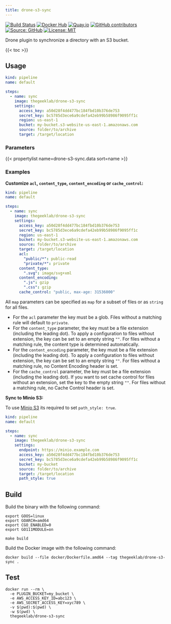 ```yaml
---
title: drone-s3-sync
---
```


[![Build Status](https://img.shields.io/drone/build/thegeeklab/drone-s3-sync?logo=drone&server=https%3A%2F%2Fdrone.thegeeklab.de)](https://drone.thegeeklab.de/thegeeklab/drone-s3-sync)
[![Docker Hub](https://img.shields.io/badge/dockerhub-latest-blue.svg?logo=docker&logoColor=white)](https://hub.docker.com/r/thegeeklab/drone-s3-sync)
[![Quay.io](https://img.shields.io/badge/quay-latest-blue.svg?logo=docker&logoColor=white)](https://quay.io/repository/thegeeklab/drone-s3-sync)
[![GitHub contributors](https://img.shields.io/github/contributors/thegeeklab/drone-s3-sync)](https://github.com/thegeeklab/drone-s3-sync/graphs/contributors)
[![Source: GitHub](https://img.shields.io/badge/source-github-blue.svg?logo=github&logoColor=white)](https://github.com/thegeeklab/drone-s3-sync)
[![License: MIT](https://img.shields.io/github/license/thegeeklab/drone-s3-sync)](https://github.com/thegeeklab/drone-s3-sync/blob/main/LICENSE)

Drone plugin to synchronize a directory with an S3 bucket.

<!-- prettier-ignore-start -->
<!-- spellchecker-disable -->
{{< toc >}}
<!-- spellchecker-enable -->
<!-- prettier-ignore-end -->

## Usage

```YAML
kind: pipeline
name: default

steps:
  - name: sync
    image: thegeeklab/drone-s3-sync
    settings:
      access_key: a50d28f4dd477bc184fbd10b376de753
      secret_key: bc5785d3ece6a9cdefa42eb99b58986f9095ff1c
      region: us-east-1
      bucket: my-bucket.s3-website-us-east-1.amazonaws.com
      source: folder/to/archive
      target: /target/location
```

### Parameters

<!-- prettier-ignore-start -->
<!-- spellchecker-disable -->
{{< propertylist name=drone-s3-sync.data sort=name >}}
<!-- spellchecker-enable -->
<!-- prettier-ignore-end -->

### Examples

**Customize `acl`, `content_type`, `content_encoding` or `cache_control`:**

```YAML
kind: pipeline
name: default

steps:
  - name: sync
    image: thegeeklab/drone-s3-sync
    settings:
      access_key: a50d28f4dd477bc184fbd10b376de753
      secret_key: bc5785d3ece6a9cdefa42eb99b58986f9095ff1c
      region: us-east-1
      bucket: my-bucket.s3-website-us-east-1.amazonaws.com
      source: folder/to/archive
      target: /target/location
      acl:
        "public/*": public-read
        "private/*": private
      content_type:
        ".svg": image/svg+xml
      content_encoding:
        ".js": gzip
        ".css": gzip
      cache_control: "public, max-age: 31536000"
```

All `map` parameters can be specified as `map` for a subset of files or as `string` for all files.

- For the `acl` parameter the key must be a glob. Files without a matching rule will default to `private`.
- For the `content_type` parameter, the key must be a file extension (including the leading dot). To apply a configuration to files without extension, the key can be set to an empty string `""`. For files without a matching rule, the content type is determined automatically.
- For the `content_encoding` parameter, the key must be a file extension (including the leading dot). To apply a configuration to files without extension, the key can be set to an empty string `""`. For files without a matching rule, no Content Encoding header is set.
- For the `cache_control` parameter, the key must be a file extension (including the leading dot). If you want to set cache control for files without an extension, set the key to the empty string `""`. For files without a matching rule, no Cache Control header is set.

**Sync to Minio S3:**

To use [Minio S3](https://docs.min.io/) its required to set `path_style: true`.

```YAML
kind: pipeline
name: default

steps:
  - name: sync
    image: thegeeklab/drone-s3-sync
    settings:
      endpoint: https://minio.example.com
      access_key: a50d28f4dd477bc184fbd10b376de753
      secret_key: bc5785d3ece6a9cdefa42eb99b58986f9095ff1c
      bucket: my-bucket
      source: folder/to/archive
      target: /target/location
      path_style: true
```

## Build

Build the binary with the following command:

```Shell
export GOOS=linux
export GOARCH=amd64
export CGO_ENABLED=0
export GO111MODULE=on

make build
```

Build the Docker image with the following command:

```Shell
docker build --file docker/Dockerfile.amd64 --tag thegeeklab/drone-s3-sync .
```

## Test

```Shell
docker run --rm \
  -e PLUGIN_BUCKET=my_bucket \
  -e AWS_ACCESS_KEY_ID=abc123 \
  -e AWS_SECRET_ACCESS_KEY=xyc789 \
  -v $(pwd):$(pwd) \
  -w $(pwd) \
  thegeeklab/drone-s3-sync
```
